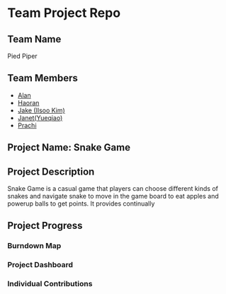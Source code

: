# Team Project Repo 

## Team Name
Pied Piper

## Team Members

* [Alan](https://github.com/athsueh)
* [Haoran](https://github.com/HaoRanChen123)
* [Jake (Ilsoo Kim)](https://github.com/jake-ilsoo-kim)
* [Janet(Yueqiao)](https://github.com/treetree0211)
* [Prachi](https://github.com/)

## Project Name: Snake Game

## Project Description
Snake Game is a casual game that players can choose different kinds of snakes and 
navigate snake to move in the game board to eat apples and powerup balls to get points.
It provides continually 

## Project Progress

### Burndown Map

### Project Dashboard

### Individual Contributions
